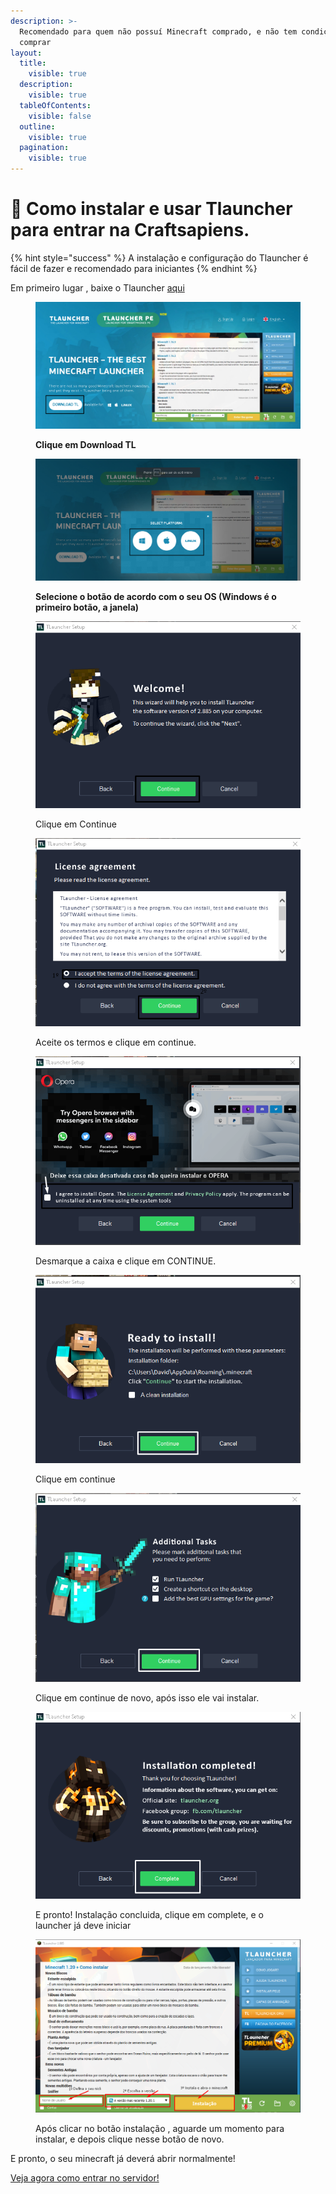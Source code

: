 ```yaml
---
description: >-
  Recomendado para quem não possuí Minecraft comprado, e não tem condições de
  comprar
layout:
  title:
    visible: true
  description:
    visible: true
  tableOfContents:
    visible: false
  outline:
    visible: true
  pagination:
    visible: true
---
```


# 🙂 Como instalar e usar Tlauncher para entrar na Craftsapiens.



{% hint style="success" %}
A instalação e configuração do Tlauncher é fácil de fazer e recomendado para iniciantes
{% endhint %}

Em primeiro lugar , baixe o Tlauncher [aqui](https://tlauncher.org/en/)

<figure><img src="../.gitbook/assets/Screenshot_17.png" alt=""><figcaption><p><strong>Clique em Download TL</strong></p></figcaption></figure>

<figure><img src="../.gitbook/assets/Screenshot_15.png" alt=""><figcaption><p><strong>Selecione o botão de acordo com o seu OS (Windows é o primeiro botão, a janela)</strong></p></figcaption></figure>

<figure><img src="../.gitbook/assets/Screenshot_18.png" alt=""><figcaption><p>Clique em Continue</p></figcaption></figure>

<figure><img src="../.gitbook/assets/Screenshot_19.png" alt=""><figcaption><p>Aceite os termos e clique em continue.</p></figcaption></figure>

<figure><img src="../.gitbook/assets/Screenshot_20.png" alt=""><figcaption><p>Desmarque a caixa e clique em CONTINUE.</p></figcaption></figure>

<figure><img src="../.gitbook/assets/Screenshot_21.png" alt=""><figcaption><p>Clique em continue</p></figcaption></figure>

<figure><img src="../.gitbook/assets/Screenshot_22.png" alt=""><figcaption><p>Clique em continue de novo, após isso ele vai instalar.</p></figcaption></figure>



<figure><img src="../.gitbook/assets/Screenshot_23.png" alt=""><figcaption><p>E pronto! Instalação concluida, clique em complete, e o launcher já deve iniciar</p></figcaption></figure>



<figure><img src="../.gitbook/assets/Screenshot_24.png" alt=""><figcaption><p>Após clicar no botão instalação , aguarde um momento para instalar, e depois clique nesse botão de novo.</p></figcaption></figure>

E pronto, o seu minecraft já deverá abrir normalmente!

[Veja agora como entrar no servidor!](./)
